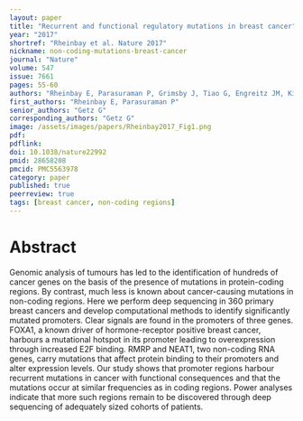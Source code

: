 ```yaml
---
layout: paper
title: "Recurrent and functional regulatory mutations in breast cancer"
year: "2017"
shortref: "Rheinbay et al. Nature 2017"
nickname: non-coding-mutations-breast-cancer
journal: "Nature"
volume: 547
issue: 7661
pages: 55-60
authors: "Rheinbay E, Parasuraman P, Grimsby J, Tiao G, Engreitz JM, Kim J, Lawrence MS, Taylor-Weiner A, Rodriguez-Cuevas S, Rosenberg M, Hess J, Stewart C, Maruvka YE, Stojanov P, Cortes ML, Seepo S, Cibulskis C, Tracy A, Pugh TJ, Lee J, Zheng Z, Ellisen LW, Iafrate AJ, Boehm JS, Gabriel SB, Meyerson M, Golub TR, Baselga J, Hidalgo-Miranda A, Shioda T, Bernards A, Lander ES, Getz G"
first_authors: "Rheinbay E, Parasuraman P"
senior_authors: "Getz G"
corresponding_authors: "Getz G"
image: /assets/images/papers/Rheinbay2017_Fig1.png
pdf:
pdflink:
doi: 10.1038/nature22992
pmid: 28658208
pmcid: PMC5563978
category: paper
published: true
peerreview: true
tags: [breast cancer, non-coding regions]
---
```


# Abstract

Genomic analysis of tumours has led to the identification of hundreds of cancer genes on the basis of the presence of mutations in protein-coding regions. By contrast, much less is known about cancer-causing mutations in non-coding regions. Here we perform deep sequencing in 360 primary breast cancers and develop computational methods to identify significantly mutated promoters. Clear signals are found in the promoters of three genes. FOXA1, a known driver of hormone-receptor positive breast cancer, harbours a mutational hotspot in its promoter leading to overexpression through increased E2F binding. RMRP and NEAT1, two non-coding RNA genes, carry mutations that affect protein binding to their promoters and alter expression levels. Our study shows that promoter regions harbour recurrent mutations in cancer with functional consequences and that the mutations occur at similar frequencies as in coding regions. Power analyses indicate that more such regions remain to be discovered through deep sequencing of adequately sized cohorts of patients.